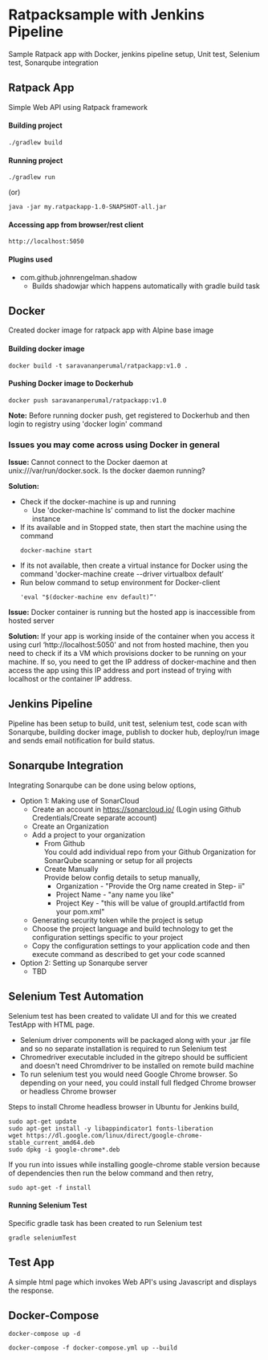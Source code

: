 # Ratpacksample with Jenkins Pipeline 
Sample Ratpack app with Docker, jenkins pipeline setup, Unit test, Selenium test, Sonarqube integration


## Ratpack App
Simple Web API using Ratpack framework

#### Building project
```
./gradlew build
```
#### Running project
```
./gradlew run
```
(or)
```
java -jar my.ratpackapp-1.0-SNAPSHOT-all.jar
```

#### Accessing app from browser/rest client
```
http://localhost:5050
```

#### Plugins used
- com.github.johnrengelman.shadow
  - Builds shadowjar which happens automatically with gradle build task

## Docker
Created docker image for ratpack app with Alpine base image

#### Building docker image
```
docker build -t saravananperumal/ratpackapp:v1.0 .
```
#### Pushing Docker image to Dockerhub
```
docker push saravananperumal/ratpackapp:v1.0
```
<b>Note:</b> Before running docker push, get registered to Dockerhub and then login to registry using 'docker login' command

### Issues you may come across using Docker in general
<b>Issue:</b> Cannot connect to the Docker daemon at unix:///var/run/docker.sock. Is the docker daemon running?

<b>Solution:</b>

* Check if the docker-machine is up and running
    * Use 'docker-machine ls’ command to list the docker machine instance
* If its available and in Stopped state, then start the machine using the command
    ```
    docker-machine start
    ```
* If its not available, then create a virtual instance for Docker using the command 'docker-machine create --driver virtualbox default’
* Run below command to setup environment for Docker-client
    ```
    'eval "$(docker-machine env default)”'
    ```

<b>Issue:</b> Docker container is running but the hosted app is inaccessible from hosted server

<b>Solution:</b> If your app is working inside of the container when you access it using curl ‘http://localhost:5050'
and not from hosted machine, then you need to check if its a VM which provisions docker to be running on your machine.
If so, you need to get the IP address of docker-machine and then access the app using this IP address and port instead
of trying with localhost or the container IP address.


## Jenkins Pipeline
Pipeline has been setup to build, unit test, selenium test, code scan with Sonarqube, building docker image,
publish to docker hub, deploy/run image and sends email notification for build status.

## Sonarqube Integration
Integrating Sonarqube can be done using below options,
   - Option 1: Making use of SonarCloud
        - Create an account in https://sonarcloud.io/ (Login using Github Credentials/Create separate account)
        - Create an Organization
        - Add a project to your organization
            - From Github <br/>
                You could add individual repo from your Github Organization for SonarQube scanning or setup for all projects
            - Create Manually <br/>
                Provide below config details to setup manually,
                - Organization - "Provide the Org name created in Step- ii"
                - Project Name - "any name you like"
                - Project Key - "this will be value of groupId.artifactId from your pom.xml"
        - Generating security token while the project is setup
        - Choose the project language and build technology to get the configuration settings specific to your project
        - Copy the configuration settings to your application code and then execute command as described to get your code scanned
   - Option 2: Setting up Sonarqube server
     -  TBD

## Selenium Test Automation
Selenium test has been created to validate UI and for this we created TestApp with HTML page.

- Selenium driver components will be packaged along with your .jar file and so no separate installation is required 
  to run Selenium test
- Chromedriver executable included in the gitrepo should be sufficient and doesn't need Chromdriver to be installed on 
  remote build machine
- To run selenium test you would need Google Chrome browser. So depending on your need, you could install full fledged 
  Chrome browser or headless Chrome browser

Steps to install Chrome headless browser in Ubuntu for Jenkins build,
```
sudo apt-get update
sudo apt-get install -y libappindicator1 fonts-liberation
wget https://dl.google.com/linux/direct/google-chrome-stable_current_amd64.deb
sudo dpkg -i google-chrome*.deb
```

If you run into issues while installing google-chrome stable version because of dependencies then run the below 
command and then retry,

```
sudo apt-get -f install
```

#### Running Selenium Test
Specific gradle task has been created to run Selenium test
```
gradle seleniumTest
```

## Test App
A simple html page which invokes Web API's using Javascript and displays the response.


## Docker-Compose

```
docker-compose up -d
```

```
docker-compose -f docker-compose.yml up --build
```